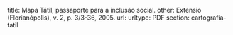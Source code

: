 title: Mapa Tátil, passaporte para a inclusão social.
other:  Extensio (Florianópolis), v. 2, p. 3/3-36, 2005.
url: 
urltype: PDF
section: cartografia-tatil
